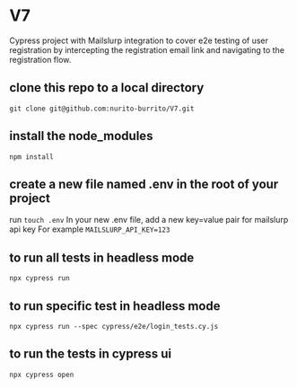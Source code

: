 # V7

Cypress project with Mailslurp integration to cover e2e testing of user registration by intercepting the registration email link and navigating to the registration flow.

## clone this repo to a local directory
```git clone git@github.com:nurito-burrito/V7.git```

## install the node_modules
```npm install```

## create a new file named .env in the root of your project
run ```touch .env``` 
In your new .env file, add a new key=value pair for mailslurp api key
For example ```MAILSLURP_API_KEY=123```

## to run all tests in headless mode
```npx cypress run```

## to run specific test in headless mode
```npx cypress run --spec cypress/e2e/login_tests.cy.js```

## to run the tests in cypress ui
```npx cypress open```



